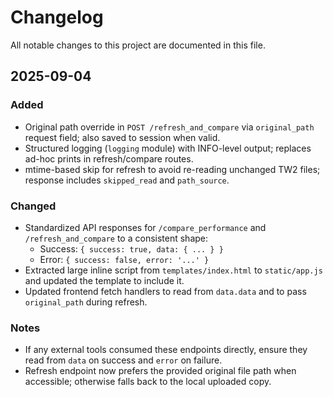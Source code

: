 # Changelog

All notable changes to this project are documented in this file.

## 2025-09-04

### Added
- Original path override in `POST /refresh_and_compare` via `original_path` request field; also saved to session when valid.
- Structured logging (`logging` module) with INFO-level output; replaces ad-hoc prints in refresh/compare routes.
- mtime-based skip for refresh to avoid re-reading unchanged TW2 files; response includes `skipped_read` and `path_source`.

### Changed
- Standardized API responses for `/compare_performance` and `/refresh_and_compare` to a consistent shape:
  - Success: `{ success: true, data: { ... } }`
  - Error: `{ success: false, error: '...' }`
- Extracted large inline script from `templates/index.html` to `static/app.js` and updated the template to include it.
- Updated frontend fetch handlers to read from `data.data` and to pass `original_path` during refresh.

### Notes
- If any external tools consumed these endpoints directly, ensure they read from `data` on success and `error` on failure.
- Refresh endpoint now prefers the provided original file path when accessible; otherwise falls back to the local uploaded copy.

